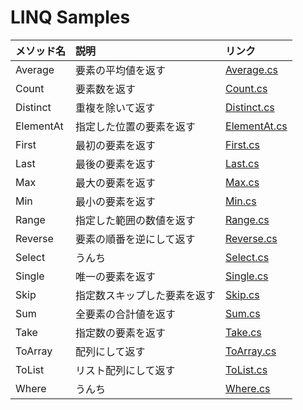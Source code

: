 # LINQ Samples

| メソッド名 | 説明 | リンク |
|:---|:---|:---|
| Average | 要素の平均値を返す | [Average.cs](https://github.com/mystasly/Linq_Samples/blob/master/Average.cs) |
| Count | 要素数を返す | [Count.cs](https://github.com/mystasly/Linq_Samples/blob/master/Count.cs) |
| Distinct | 重複を除いて返す | [Distinct.cs](https://github.com/mystasly/Linq_Samples/blob/master/Distinct.cs) |
| ElementAt | 指定した位置の要素を返す | [ElementAt.cs](https://github.com/mystasly/Linq_Samples/blob/master/ElementAt.cs) |
| First | 最初の要素を返す | [First.cs](https://github.com/mystasly/Linq_Samples/blob/master/First.cs) |
| Last | 最後の要素を返す | [Last.cs](https://github.com/mystasly/Linq_Samples/blob/master/Last.cs) |
| Max | 最大の要素を返す | [Max.cs](https://github.com/mystasly/Linq_Samples/blob/master/Max.cs) |
| Min | 最小の要素を返す | [Min.cs](https://github.com/mystasly/Linq_Samples/blob/master/Min.cs) |
| Range | 指定した範囲の数値を返す | [Range.cs](https://github.com/mystasly/Linq_Samples/blob/master/Range.cs) |
| Reverse | 要素の順番を逆にして返す | [Reverse.cs](https://github.com/mystasly/Linq_Samples/blob/master/Reverse.cs) |
| Select | うんち | [Select.cs](https://github.com/mystasly/Linq_Samples/blob/master/Select.cs) |
| Single | 唯一の要素を返す | [Single.cs](https://github.com/mystasly/Linq_Samples/blob/master/Single.cs) |
| Skip | 指定数スキップした要素を返す | [Skip.cs](https://github.com/mystasly/Linq_Samples/blob/master/Skip.cs) |
| Sum | 全要素の合計値を返す | [Sum.cs](https://github.com/mystasly/Linq_Samples/blob/master/Sum.cs) |
| Take | 指定数の要素を返す | [Take.cs](https://github.com/mystasly/Linq_Samples/blob/master/Take.cs) |
| ToArray | 配列にして返す | [ToArray.cs](https://github.com/mystasly/Linq_Samples/blob/master/ToArray.cs) |
| ToList | リスト配列にして返す | [ToList.cs](https://github.com/mystasly/Linq_Samples/blob/master/ToList.cs) |
| Where | うんち | [Where.cs](https://github.com/mystasly/Linq_Samples/blob/master/Where.cs) |